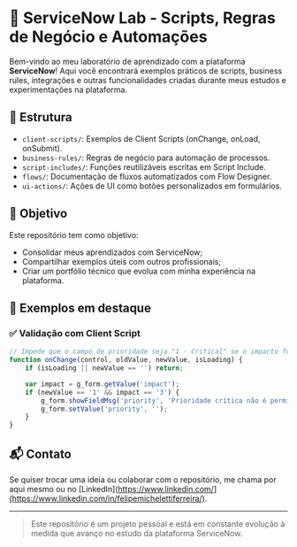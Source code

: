 # 🚀 ServiceNow Lab - Scripts, Regras de Negócio e Automações

Bem-vindo ao meu laboratório de aprendizado com a plataforma **ServiceNow**! Aqui você encontrará exemplos práticos de scripts, business rules, integrações e outras funcionalidades criadas durante meus estudos e experimentações na plataforma.

## 📁 Estrutura

- `client-scripts/`: Exemplos de Client Scripts (onChange, onLoad, onSubmit).
- `business-rules/`: Regras de negócio para automação de processos.
- `script-includes/`: Funções reutilizáveis escritas em Script Include.
- `flows/`: Documentação de fluxos automatizados com Flow Designer.
- `ui-actions/`: Ações de UI como botões personalizados em formulários.

## 🧠 Objetivo

Este repositório tem como objetivo:

- Consolidar meus aprendizados com ServiceNow;
- Compartilhar exemplos úteis com outros profissionais;
- Criar um portfólio técnico que evolua com minha experiência na plataforma.

## 📌 Exemplos em destaque

### ✅ Validação com Client Script
```javascript
// Impede que o campo de prioridade seja "1 - Critical" se o impacto for "Low"
function onChange(control, oldValue, newValue, isLoading) {
    if (isLoading || newValue == '') return;

    var impact = g_form.getValue('impact');
    if (newValue == '1' && impact == '3') {
        g_form.showFieldMsg('priority', 'Prioridade crítica não é permitida para impacto baixo.', 'error');
        g_form.setValue('priority', '');
    }
}
```

## 📬 Contato

Se quiser trocar uma ideia ou colaborar com o repositório, me chama por aqui mesmo ou no [LinkedIn](https://www.linkedin.com/](https://www.linkedin.com/in/felipemichelettiferreira/).

---

> Este repositório é um projeto pessoal e está em constante evolução à medida que avanço no estudo da plataforma ServiceNow.
